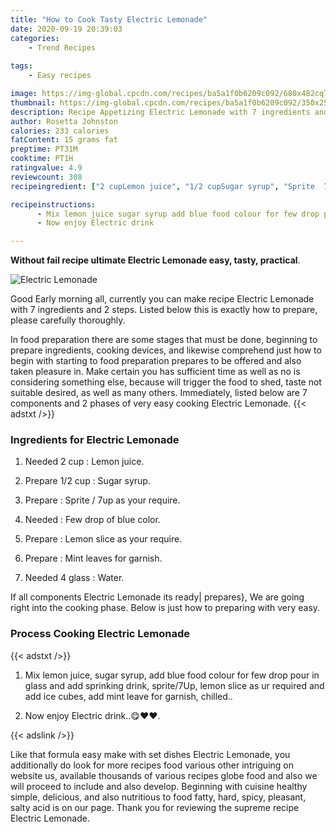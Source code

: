 ```yaml
---
title: "How to Cook Tasty Electric Lemonade"
date: 2020-09-19 20:39:03
categories:
    - Trend Recipes
    
tags:
    - Easy recipes

image: https://img-global.cpcdn.com/recipes/ba5a1f0b6209c092/680x482cq70/electric-lemonade-recipe-main-photo.jpg
thumbnail: https://img-global.cpcdn.com/recipes/ba5a1f0b6209c092/350x250cq70/electric-lemonade-recipe-main-photo.jpg
description: Recipe Appetizing Electric Lemonade with 7 ingredients and 2 stages of easy cooking.
author: Rosetta Johnston
calories: 233 calories
fatContent: 15 grams fat
preptime: PT31M
cooktime: PT1H
ratingvalue: 4.9
reviewcount: 308
recipeingredient: ["2 cupLemon juice", "1/2 cupSugar syrup", "Sprite  7up as your require", "Few drop of blue color", "Lemon slice as your require", "Mint leaves for garnish", "4 glassWater"]

recipeinstructions: 
      - Mix lemon juice sugar syrup add blue food colour for few drop pour in glass and add sprinking drink sprite7Up lemon slice as ur required and add ice cubes add mint leave for garnish chilled 
      - Now enjoy Electric drink

---
```




**Without fail recipe ultimate Electric Lemonade easy, tasty, practical**. 


![Electric Lemonade](https://img-global.cpcdn.com/recipes/ba5a1f0b6209c092/680x482cq70/electric-lemonade-recipe-main-photo.jpg "Electric Lemonade")




Good Early morning all, currently you can make recipe Electric Lemonade with 7 ingredients and 2 steps. Listed below this is exactly how to prepare, please carefully thoroughly.

In food preparation there are some stages that must be done, beginning to prepare ingredients, cooking devices, and likewise comprehend just how to begin with starting to food preparation prepares to be offered and also taken pleasure in. Make certain you has sufficient time as well as no is considering something else, because will trigger the food to shed, taste not suitable desired, as well as many others. Immediately, listed below are 7 components and 2 phases of very easy cooking Electric Lemonade.
{{< adstxt />}}

### Ingredients for Electric Lemonade


1. Needed 2 cup : Lemon juice.

1. Prepare 1/2 cup : Sugar syrup.

1. Prepare  : Sprite / 7up as your require.

1. Needed  : Few drop of blue color.

1. Prepare  : Lemon slice as your require.

1. Prepare  : Mint leaves for garnish.

1. Needed 4 glass : Water.



If all components Electric Lemonade its ready| prepares}, We are going right into the cooking phase. Below is just how to preparing with very easy.

### Process Cooking Electric Lemonade

{{< adstxt />}}


1. Mix lemon juice, sugar syrup, add blue food colour for few drop pour in glass and add sprinking drink, sprite/7Up, lemon slice as ur required and add ice cubes, add mint leave for garnish, chilled..



1. Now enjoy Electric drink..😋❤❤.





{{< adslink />}}

Like that formula easy make with set dishes Electric Lemonade, you additionally do look for more recipes food various other intriguing on website us, available thousands of various recipes globe food and also we will proceed to include and also develop. Beginning with cuisine healthy simple, delicious, and also nutritious to food fatty, hard, spicy, pleasant, salty acid is on our page. Thank you for reviewing the supreme recipe Electric Lemonade.
